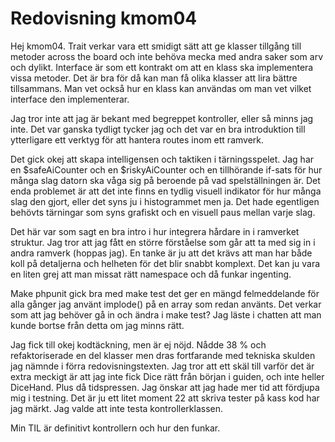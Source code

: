 ---
---
Redovisning kmom04
=========================

Hej kmom04. Trait verkar vara ett smidigt sätt att ge klasser tillgång till metoder across the board och inte behöva mecka med andra saker som arv och dylikt. Interface är som ett kontrakt om att  en klass ska implementera vissa metoder. Det är bra för då kan man få olika klasser att lira bättre tillsammans. Man vet också hur en klass kan användas om man vet vilket interface den implementerar.

Jag tror inte att jag är bekant med begreppet kontroller, eller så minns jag inte. Det var ganska tydligt tycker jag och det var en bra introduktion till ytterligare ett verktyg för att hantera routes inom ett ramverk.

Det gick okej att skapa intelligensen och taktiken i tärningsspelet. Jag har en $safeAiCounter och en $riskyAiCounter och en tillhörande if-sats för hur många slag datorn ska våga sig på beroende på vad spelställningen är. Det enda problemet är att det inte finns en tydlig visuell indikator för hur många slag den gjort, eller det syns ju i histogrammet men ja. Det hade egentligen behövts tärningar som syns grafiskt och en visuell paus mellan varje slag.

Det här var som sagt en bra intro i hur integrera hårdare in i ramverket struktur. Jag tror att jag fått en större förståelse som går att ta med sig in i andra ramverk (hoppas jag). En tanke är ju att det krävs att man har både koll på detaljerna och helheten för det blir snabbt komplext. Det kan ju vara en liten grej att man missat rätt namespace och då funkar ingenting.

Make phpunit gick bra med make test det ger en mängd felmeddelande för alla gånger jag använt implode() på en array som redan använts. Det verkar som att jag behöver gå in och ändra i make test? Jag läste i chatten att man kunde bortse från detta om jag minns rätt.

Jag fick till okej kodtäckning, men är ej nöjd. Nådde 38 % och refaktoriserade en del klasser men dras fortfarande med tekniska skulden jag nämnde i förra redovisningstexten. Jag tror att ett skäl till varför det är extra meckigt är att jag inte fick Dice rätt från början i guiden, och inte heller DiceHand. Plus då tidspressen. Jag önskar att jag hade mer tid att fördjupa mig i testning. Det är ju ett litet moment 22 att skriva tester på kass kod har jag märkt. Jag valde att inte testa kontrollerklassen.

Min TIL är definitivt kontrollern och hur den funkar.
